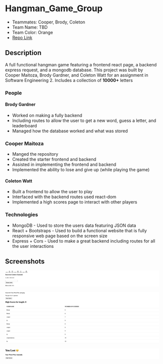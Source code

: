 # Hangman_Game_Group

- Teammates: Cooper, Brody, Coleton
- Team Name: TBD
- Team Color: Orange
- [Repo Link](https://github.com/Weber-Cooper-Maitoza/Hangman_Game_Group)
  
## Description

A full functional hangman game featuring a frontend react page, a backend express request, and a mongodb database. This project was built by Cooper Maitoza, Brody Gardner, and Coleton Watt for an assignment in Software Engineering 2. Includes a collection of **10000+** letters

### People

#### Brody Gardner

- Worked on making a fully backend
- Including routes to allow the user to get a new word, guess a letter, and leaderboard
- Managed how the database worked and what was stored
  
### Cooper Maitoza

- Manged the repository
- Created the starter frontend and backend
- Assisted in implementing the frontend and backend
- Implemented the ability to lose and give up (while playing the game)

#### Coleton Watt

- Built a frontend to allow the user to play
- Interfaced with the backend routes used react-dom
- Implemented a high scores page to interact with other players

### Technologies

- MongoDB - Used to store the users data featuring JSON data
- React + Bootstraps - Used to build a functional website that is fully responsive web page based on the screen size
- Express + Cors - Used to make a great backend including routes for all the user interactions

## Screenshots

![Playing the game and getting letters](Screenshots/image.png)

![The high scores page](Screenshots/image-1.png)

![You lost](Screenshots/image-2.png)
